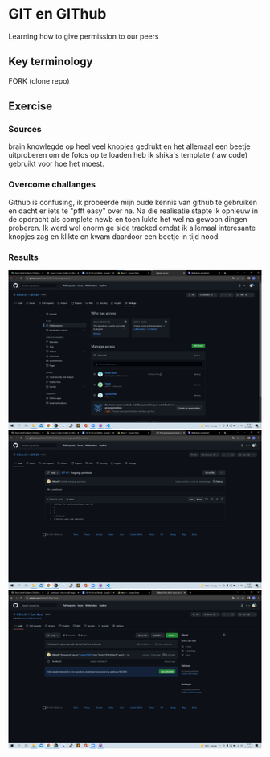 # GIT en GIThub
Learning how to give permission to our peers

## Key terminology
FORK (clone repo) 


## Exercise
### Sources
brain knowlegde
op heel veel knopjes gedrukt en het allemaal een beetje uitproberen
om de fotos op te loaden heb ik shika's template (raw code) gebruikt voor hoe het moest. 

### Overcome challanges
Github is confusing, ik probeerde mijn oude kennis van github te gebruiken en dacht er iets te "pfft easy" over na. Na die realisatie stapte ik opnieuw in de opdracht als complete newb en toen lukte het wel na gewoon dingen proberen.
Ik werd wel enorm ge side tracked omdat ik allemaal interesante knopjes zag en klikte en kwam daardoor een beetje in tijd nood.

### Results
![alt text](https://github.com/TechGrounds-Cloud8/cloud8-Killian97/blob/main/00_includes/permission%20proof.png)
![alt text](https://github.com/TechGrounds-Cloud8/cloud8-Killian97/blob/main/00_includes/push%20code%20proof.png)
![alt text](https://github.com/TechGrounds-Cloud8/cloud8-Killian97/blob/main/00_includes/clone%20proof.png)